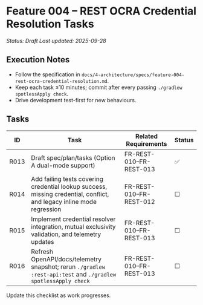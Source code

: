 # Feature 004 – REST OCRA Credential Resolution Tasks

_Status: Draft_
_Last updated: 2025-09-28_

## Execution Notes
- Follow the specification in `docs/4-architecture/specs/feature-004-rest-ocra-credential-resolution.md`.
- Keep each task ≤10 minutes; commit after every passing `./gradlew spotlessApply check`.
- Drive development test-first for new behaviours.

## Tasks
| ID | Task | Related Requirements | Status |
|----|------|----------------------|--------|
| R013 | Draft spec/plan/tasks (Option A dual-mode support) | FR-REST-010–FR-REST-013 | ✅ |
| R014 | Add failing tests covering credential lookup success, missing credential, conflict, and legacy inline mode regression | FR-REST-010–FR-REST-012 | ☐ |
| R015 | Implement credential resolver integration, mutual exclusivity validation, and telemetry updates | FR-REST-010–FR-REST-013 | ☐ |
| R016 | Refresh OpenAPI/docs/telemetry snapshot; rerun `./gradlew :rest-api:test` and `./gradlew spotlessApply check` | FR-REST-010–FR-REST-013 | ☐ |

Update this checklist as work progresses.

